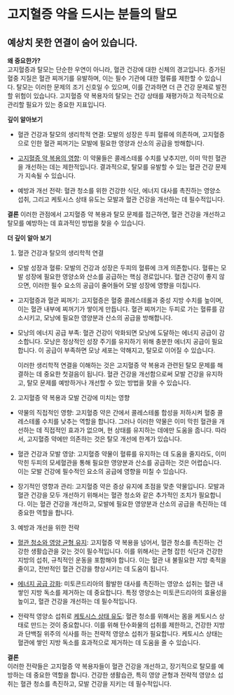 
# 고지혈증 약을 드시는 분들의 탈모
## 예상치 못한 연결이 숨어 있습니다.

  
**왜 중요한가?**  
 고지혈증과 탈모는 단순한 우연이 아니라, 혈관 건강에 대한 신체의 경고입니다. 증가된 혈중 지질은 혈관 찌꺼기를 유발하며, 이는 필수 기관에 대한 혈류를 제한할 수 있습니다. 탈모는 이러한 문제의 조기 신호일 수 있으며, 이를 간과하면 더 큰 건강 문제로 발전할 위험이 있습니다. 고지혈증 약 복용자의 탈모는 건강 상태를 재평가하고 적극적으로 관리할 필요가 있는 중요한 지표입니다.  
  
**깊이 알아보기**  
 
 - 혈관 건강과 탈모의 생리학적 연결: 모발의 성장은 두피 혈류에 의존하며, 고지혈증으로 인한 혈관 찌꺼기는 모발에 필요한 영양과 산소의 공급을 방해합니다.  
  
 - [고지혈증 약 복용의 영향](https://frontier-three.vercel.app/kr/m04/m0401/m040102/m04010205): 이 약물들은 콜레스테롤 수치를 낮추지만, 이미 막힌 혈관을 개선하는 데는 제한적입니다. 결과적으로, 탈모를 유발할 수 있는 혈관 건강 문제가 지속될 수 있습니다.  
  
 - 예방과 개선 전략: 혈관 청소를 위한 건강한 식단, 에너지 대사를 촉진하는 영양소 섭취, 그리고 케토시스 상태 유도는 모발과 혈관 건강을 개선하는 데 필수적입니다.  
  
**결론**
이러한 관점에서 고지혈증 약 복용과 탈모 문제를 접근하면, 혈관 건강을 개선하고 탈모를 예방하는 데 효과적인 방법을 찾을 수 있습니다.  
  
  
**더 깊이 알아 보기**  
  
 1. 혈관 건강과 탈모의 생리학적 연결  
  
 - 모발 성장과 혈류: 모발의 건강과 성장은 두피의 혈류에 크게 의존합니다. 혈류는 모발 성장에 필요한 영양소와 산소를 공급하는 핵심 경로입니다. 혈관 건강이 좋지 않으면, 이러한 필수 요소의 공급이 줄어들어 모발 성장에 영향을 미칩니다.  
  
 - 고지혈증과 혈관 찌꺼기: 고지혈증은 혈중 콜레스테롤과 중성 지방 수치를 높이며, 이는 혈관 내부에 찌꺼기가 쌓이게 만듭니다. 혈관 찌꺼기는 두피로 가는 혈류를 감소시키고, 모낭에 필요한 영양분과 산소의 공급을 방해합니다.  
  
 - 모낭의 에너지 공급 부족: 혈관 건강이 악화되면 모낭에 도달하는 에너지 공급이 감소합니다. 모낭은 정상적인 성장 주기를 유지하기 위해 충분한 에너지 공급이 필요합니다. 이 공급이 부족하면 모낭 세포는 약해지고, 탈모로 이어질 수 있습니다.  
  
   이러한 생리학적 연결을 이해하는 것은 고지혈증 약 복용과 관련된 탈모 문제를 해결하는 데 중요한 첫걸음이 됩니다. 혈관 건강을 개선함으로써 모발 건강을 유지하고, 탈모 문제를 예방하거나 개선할 수 있는 방법을 찾을 수 있습니다.  
  
2. 고지혈증 약 복용과 모발 건강에 미치는 영향  
  
 - 약물의 직접적인 영향: 고지혈증 약은 간에서 콜레스테롤 합성을 저하시켜 혈중 콜레스테롤 수치를 낮추는 역할을 합니다. 그러나 이러한 약물은 이미 막힌 혈관을 개선하는 데 직접적인 효과가 없으며, 현 상태를 유지하는 데에만 도움을 줍니다. 따라서, 고지혈증 약에만 의존하는 것은 탈모 개선에 한계가 있습니다.  
  
 - 혈관 건강과 모발 영양: 고지혈증 약물이 혈류를 유지하는 데 도움을 줄지라도, 이미 막힌 두피의 모세혈관을 통해 필요한 영양분과 산소를 공급하는 것은 어렵습니다. 이는 모발 건강에 필수적인 요소의 공급에 영향을 미칠 수 있습니다.  
  
 - 장기적인 영향과 관리: 고지혈증 약은 증상 유지에 초점을 맞춘 약물입니다. 모발과 혈관 건강을 모두 개선하기 위해서는 혈관 청소와 같은 추가적인 조치가 필요합니다. 이는 혈관 건강을 개선하고, 모발에 필요한 영양분과 산소의 공급을 촉진하는 데 중요한 역할을 합니다.  
  
3. 예방과 개선을 위한 전략  
  
 - [혈관 청소와 영양 균형 유지](https://frontier-three.vercel.app/kr/m04/m0403/m040302): 고지혈증 약 복용을 넘어서, 혈관 청소를 촉진하는 건강한 생활습관을 갖는 것이 필수적입니다. 이를 위해서는 균형 잡힌 식단과 건강한 지방의 섭취, 규칙적인 운동을 포함해야 합니다. 이는 혈관 내 불필요한 지방 축적을 줄이고, 전반적인 혈관 건강을 향상시키는 데 도움이 됩니다.  
  
 - [에너지 공급 강화](https://frontier-three.vercel.app/kr/m04/m0403/m040301/m04030101): 미토콘드리아의 활발한 대사를 촉진하는 영양소 섭취는 혈관 내 쌓인 지방 독소를 제거하는 데 중요합니다. 특정 영양소는 미토콘드리아의 효율성을 높이고, 혈관 건강을 개선하는 데 필수적입니다.  
  
 - 전략적 영양소 섭취로 [케토시스 상태 유도](https://frontier-three.vercel.app/kr/m04/m0407/m040703): 혈관 청소를 위해서는 몸을 케토시스 상태로 만드는 것이 중요합니다. 이를 위해 탄수화물의 섭취를 제한하고, 건강한 지방과 단백질 위주의 식사를 하는 전략적 영양소 섭취가 필요합니다. 케토시스 상태는 혈관에 쌓인 지방 독소를 효과적으로 제거하는 데 도움을 줄 수 있습니다.  
  
**결론**  
이러한 전략들은 고지혈증 약 복용자들이 혈관 건강을 개선하고, 장기적으로 탈모를 예방하는 데 중요한 역할을 합니다. 건강한 생활습관, 특히 영양 균형과 전략적 영양소 섭취는 혈관 청소를 촉진하고, 모발 건강을 지키는 데 필수적입니다.
<!--stackedit_data:
eyJoaXN0b3J5IjpbMTc3NTAzODE4MCw1Nzc5OTUxMDksMTc3NT
AzODE4MCw1Nzc5OTUxMDksMTAwNzU3MzMzOF19
-->